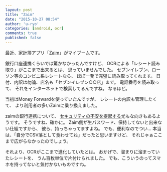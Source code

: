 ```yaml
---
layout: post
title: "Zaim"
date: "2015-10-27 08:54"
author: 'u-ryo'
categories: [android, ocr]
comments: true
published: false
---
```

最近、家計簿アプリ「[Zaim](http://zaim.net/)」がマイブームです。

銀行口座連携くらいでは驚かなかったんですけど、
OCRによる「レシート読み取り」がここまで出来るとは、
思っていませんでした。
セブンイレブン、ローソン等のコンビニ系レシートなら、
ほぼ一発で完璧に読み取ってくれます。
日付、内訳は勿論、店名も「セブンイレブン○○店」まで。
電話番号を読み取って、
それをインターネットで検索してるんですね。
なるほど。

当初はMoney Forwardを使っていたんですが、
レシートの内訳も管理したくて、
より利用者の多いZaimに乗り換えました。

zaimの銀行連携について、
[セキュリティの不安を提起する](http://qiita.com/kyasbal_1994/items/9becc9048a9a37f9be2e)尤もな向きもあるようです。
そうですね、確かに。
Zaim側が生パスワード、保持してないと出来ない仕組ですから、
彼ら、持っちゃってますよね。
でも、便利なのでつい...
本当は、「自分でCSV落として食わせてね」だったと思いますけど、
それじゃぁここまで広がらなかったのでしょう。

それより、OCRがここまで進化していたとは。
おかげで、溜まりに溜まっていたレシートを、
うん百枚単位で片付けられました。
でも、こういうのってスマホを持ってないと気付かないものですね。
